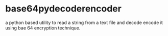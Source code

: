 # base64pydecoderencoder
a python based utility to read a string from a text file and decode encode it using bae 64 encryption technique. 
